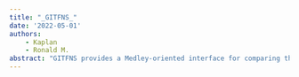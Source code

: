 ```yaml
---
title: "_GITFNS_"
date: '2022-05-01'
authors: 
    - Kaplan
    - Ronald M.
abstract: "GITFNS provides a Medley-oriented interface for comparing the files in two different branches of a git repository. This makes it easier to understand what functions or other definitions have changed in a Lisp source file, or what text has changed in a Tedit file. This may be particularly helpful in evaluating the changes in a pull request. Separately, GITFNS also provides tools and conventions for bridging between git’s file oriented style of development and version control and Medley’s residential development style with its own version control conventions. GITFNS allows for intelligent comparisons between Lisp source files,Tedit files, and text files in a local git clone and a local Medley-style working directory, and for migrating files to and from the git clone and the working directory."
---
```


